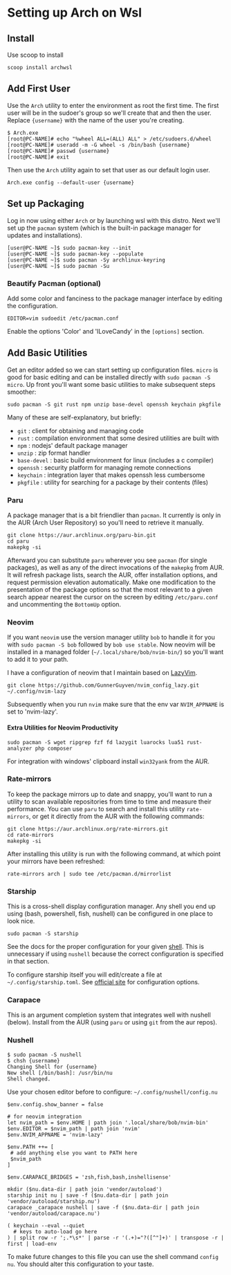 # Setting up Arch on Wsl

## Install

Use scoop to install

```console
scoop install archwsl
```

## Add First User

Use the `Arch` utility to enter the environment as root the first time. The first
user will be in the sudoer's group so we'll create that and then the user.
Replace `{username}` with the name of the user you're creating.

```console
$ Arch.exe
[root@PC-NAME]# echo "%wheel ALL=(ALL) ALL" > /etc/sudoers.d/wheel
[root@PC-NAME]# useradd -m -G wheel -s /bin/bash {username}
[root@PC-NAME]# passwd {username}
[root@PC-NAME]# exit
```

Then use the `Arch` utility again to set that user as our default login user.

```console
Arch.exe config --default-user {username}
```

## Set up Packaging

Log in now using either `Arch` or by launching wsl with this distro. Next we'll
set up the `pacman` system (which is the built-in package manager for updates
and installations).

```console
[user@PC-NAME ~]$ sudo pacman-key --init
[user@PC-NAME ~]$ sudo pacman-key --populate
[user@PC-NAME ~]$ sudo pacman -Sy archlinux-keyring
[user@PC-NAME ~]$ sudo pacman -Su
```

### Beautify Pacman (optional)

Add some color and fanciness to the package manager interface by editing the configuration.

```console
EDITOR=vim sudoedit /etc/pacman.conf
```

Enable the options 'Color' and 'ILoveCandy' in the `[options]` section.

## Add Basic Utilities

Get an editor added so we can start setting up configuration files. `micro` is
good for basic editing and can be installed directly with `sudo pacman -S micro`.
Up front you'll want some basic utilities to make subsequent steps smoother:

```console
sudo pacman -S git rust npm unzip base-devel openssh keychain pkgfile
```

Many of these are self-explanatory, but briefly:

- `git` : client for obtaining and managing code
- `rust` : compilation environment that some desired utilities are built with
- `npm` : nodejs' default package manager
- `unzip` : zip format handler
- `base-devel` : basic build environment for linux (includes a c compiler)
- `openssh` : security platform for managing remote connections
- `keychain` : integration layer that makes openssh less cumbersome
- `pkgfile` : utility for searching for a package by their contents (files)

### Paru

A package manager that is a bit friendlier than `pacman`. It currently is only
in the AUR (Arch User Repository) so you'll need to retrieve it manually.

```console
git clone https://aur.archlinux.org/paru-bin.git
cd paru
makepkg -si
```

Afterward you can substitute `paru` wherever you see `pacman` (for single packages),
as well as any of the direct invocations of the `makepkg` from AUR. It will refresh
package lists, search the AUR, offer installation options, and request permission
elevation automatically. Make one modification to the presentation of the package
options so that the most relevant to a given search appear nearest the cursor on
the screen by editing `/etc/paru.conf` and uncommenting the `BottomUp` option.

### Neovim

If you want `neovim` use the version manager utility `bob` to handle it for
you with `sudo pacman -S bob` followed by `bob use stable`. Now neovim will
be installed in a managed folder (`~/.local/share/bob/nvim-bin/`) so you'll
want to add it to your path.

I have a configuration of neovim that I maintain based on [LazyVim](https://www.lazyvim.org/).

```console
git clone https://github.com/GunnerGuyven/nvim_config_lazy.git ~/.config/nvim-lazy
```

Subsequently when you run `nvim` make sure that the env var `NVIM_APPNAME` is
set to 'nvim-lazy'.

#### Extra Utilities for Neovim Productivity

```console
sudo pacman -S wget ripgrep fzf fd lazygit luarocks lua51 rust-analyzer php composer
```

For integration with windows' clipboard install `win32yank` from the AUR.

### Rate-mirrors

To keep the package mirrors up to date and snappy, you'll want to run a utility
to scan available repositories from time to time and measure their performance.
You can use `paru` to search and install this utility `rate-mirrors`, or get it
directly from the AUR with the following commands:

```console
git clone https://aur.archlinux.org/rate-mirrors.git
cd rate-mirrors
makepkg -si
```

After installing this utility is run with the following command, at which point
your mirrors have been refreshed:

```console
rate-mirrors arch | sudo tee /etc/pacman.d/mirrorlist
```

### Starship

This is a cross-shell display configuration manager. Any shell you end up using
(bash, powershell, fish, nushell) can be configured in one place to look nice.

```console
sudo pacman -S starship
```

See the docs for the proper configuration for your given [shell](https://starship.rs/guide/#step-2-set-up-your-shell-to-use-starship).
This is unnecessary if using `nushell` because the correct configuration is
specified in that section.

To configure starship itself you will edit/create a file at `~/.config/starship.toml`.
See [official site](https://starship.rs/config/) for configuration options.

### Carapace

This is an argument completion system that integrates well with nushell (below).
Install from the AUR (using `paru` or using `git` from the aur repos).

### Nushell

```console
$ sudo pacman -S nushell
$ chsh {username}
Changing Shell for {username}
New shell [/bin/bash]: /usr/bin/nu
Shell changed.
```

Use your chosen editor before to configure: `~/.config/nushell/config.nu`

```nu
$env.config.show_banner = false

# for neovim integration
let nvim_path = $env.HOME | path join '.local/share/bob/nvim-bin'
$env.EDITOR = $nvim_path | path join 'nvim'
$env.NVIM_APPNAME = 'nvim-lazy'

$env.PATH ++= [
 # add anything else you want to PATH here
 $nvim_path
]

$env.CARAPACE_BRIDGES = 'zsh,fish,bash,inshellisense'

mkdir ($nu.data-dir | path join 'vendor/autoload')
starship init nu | save -f ($nu.data-dir | path join 'vendor/autoload/starship.nu')
carapace _carapace nushell | save -f ($nu.data-dir | path join 'vendor/autoload/carapace.nu')

( keychain --eval --quiet
  # keys to auto-load go here
) | split row -r ';.*\s*' | parse -r '(.+)="?([^"]+)' | transpose -r | first | load-env
```

To make future changes to this file you can use the shell command `config nu`.
You should alter this configuration to your taste.
